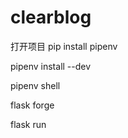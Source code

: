 # clearblog

打开项目
pip install pipenv


pipenv install --dev


pipenv shell


flask forge


flask run
